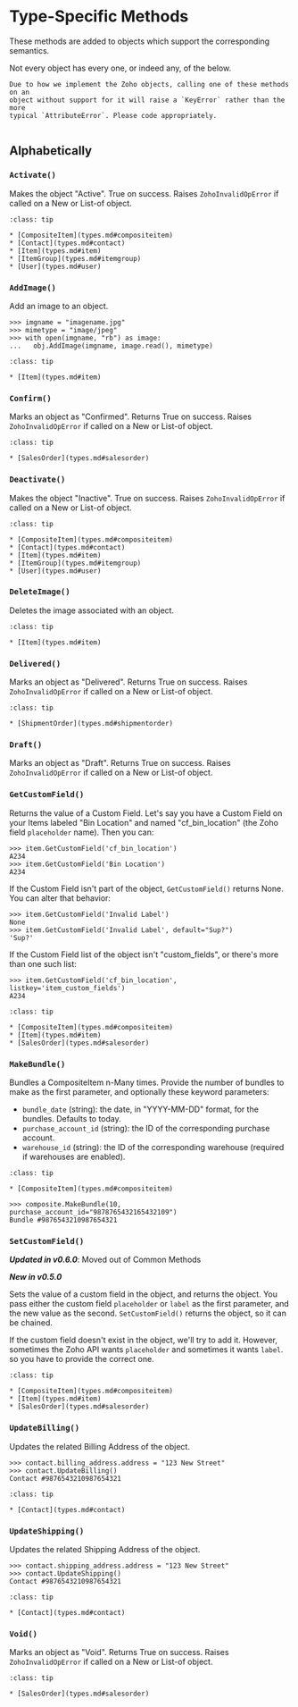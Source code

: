 # Type-Specific Methods

These methods are added to objects which support the corresponding semantics.

Not every object has every one, or indeed any, of the below.

```{warning}
Due to how we implement the Zoho objects, calling one of these methods on an
object without support for it will raise a `KeyError` rather than the more
typical `AttributeError`. Please code appropriately.
```

```{include} /snippets/seealso-zoho-api.markdown
```

## Alphabetically

### `Activate()`

Makes the object "Active". True on success. Raises `ZohoInvalidOpError` if
called on a New or List-of object.

```{admonition} Applies To
:class: tip

* [CompositeItem](types.md#compositeitem)
* [Contact](types.md#contact)
* [Item](types.md#item)
* [ItemGroup](types.md#itemgroup)
* [User](types.md#user)
```

### `AddImage()`

Add an image to an object.

```{code-block} python
>>> imgname = "imagename.jpg"
>>> mimetype = "image/jpeg"
>>> with open(imgname, "rb") as image:
...   obj.AddImage(imgname, image.read(), mimetype)
```

```{admonition} Applies To
:class: tip

* [Item](types.md#item)
```

### `Confirm()`

Marks an object as "Confirmed". Returns True on success. Raises
`ZohoInvalidOpError` if called on a New or List-of object.

```{admonition} Applies To
:class: tip

* [SalesOrder](types.md#salesorder)
```

### `Deactivate()`

Makes the object "Inactive". True on success. Raises `ZohoInvalidOpError` if
called on a New or List-of object.

```{admonition} Applies To
:class: tip

* [CompositeItem](types.md#compositeitem)
* [Contact](types.md#contact)
* [Item](types.md#item)
* [ItemGroup](types.md#itemgroup)
* [User](types.md#user)
```

### `DeleteImage()`

Deletes the image associated with an object.

```{admonition} Applies To
:class: tip

* [Item](types.md#item)
```

### `Delivered()`

Marks an object as "Delivered". Returns True on success. Raises `ZohoInvalidOpError`
if called on a New or List-of object.

```{admonition} Applies To
:class: tip

* [ShipmentOrder](types.md#shipmentorder)
```

### `Draft()`

Marks an object as "Draft". Returns True on success. Raises `ZohoInvalidOpError`
if called on a New or List-of object.

### `GetCustomField()`

Returns the value of a Custom Field. Let's say you have a Custom Field on your
Items labeled "Bin Location" and named "cf_bin_location" (the Zoho field
`placeholder` name). Then you can:

```{code-block} python
>>> item.GetCustomField('cf_bin_location')
A234
>>> item.GetCustomField('Bin Location')
A234
```

If the Custom Field isn't part of the object, `GetCustomField()` returns None.
You can alter that behavior:

```{code-block} python
>>> item.GetCustomField('Invalid Label')
None
>>> item.GetCustomField('Invalid Label', default="Sup?")
'Sup?'
```

If the Custom Field list of the object isn't "custom_fields", or there's more
than one such list:

```{code-block} python
>>> item.GetCustomField('cf_bin_location', listkey='item_custom_fields')
A234
```

```{admonition} Applies To
:class: tip

* [CompositeItem](types.md#compositeitem)
* [Item](types.md#item)
* [SalesOrder](types.md#salesorder)
```

### `MakeBundle()`

Bundles a CompositeItem n-Many times. Provide the number of bundles to make as the first parameter, and optionally these keyword parameters:

* `bundle_date` (string): the date, in "YYYY-MM-DD" format, for the bundles. Defaults to today.
* `purchase_account_id` (string): the ID of the corresponding purchase account.
* `warehouse_id` (string): the ID of the corresponding warehouse (required if warehouses are enabled).

```{admonition} Applies To
:class: tip

* [CompositeItem](types.md#compositeitem)
```

```{code-block} python
>>> composite.MakeBundle(10, purchase_account_id="9878765432165432109")
Bundle #9876543210987654321
```

### `SetCustomField()`

**_Updated in v0.6.0_**: Moved out of Common Methods

**_New in v0.5.0_**

Sets the value of a custom field in the object, and returns the object. You pass
either the custom field `placeholder` or `label` as the first parameter, and the
new value as the second. `SetCustomField()` returns the object, so it can be
chained.

If the custom field doesn't exist in the object, we'll try to add it. However,
sometimes the Zoho API wants `placeholder` and sometimes it wants `label`. so
you have to provide the correct one.

```{admonition} Applies To
:class: tip

* [CompositeItem](types.md#compositeitem)
* [Item](types.md#item)
* [SalesOrder](types.md#salesorder)
```

### `UpdateBilling()`

Updates the related Billing Address of the object.

```{code-block} python
>>> contact.billing_address.address = "123 New Street"
>>> contact.UpdateBilling()
Contact #9876543210987654321
```

```{admonition} Applies To
:class: tip

* [Contact](types.md#contact)
```

### `UpdateShipping()`

Updates the related Shipping Address of the object.

```{code-block} python
>>> contact.shipping_address.address = "123 New Street"
>>> contact.UpdateShipping()
Contact #9876543210987654321
```

```{admonition} Applies To
:class: tip

* [Contact](types.md#contact)
```

### `Void()`

Marks an object as "Void". Returns True on success. Raises `ZohoInvalidOpError`
if called on a New or List-of object.

```{admonition} Applies To
:class: tip

* [SalesOrder](types.md#salesorder)
```

